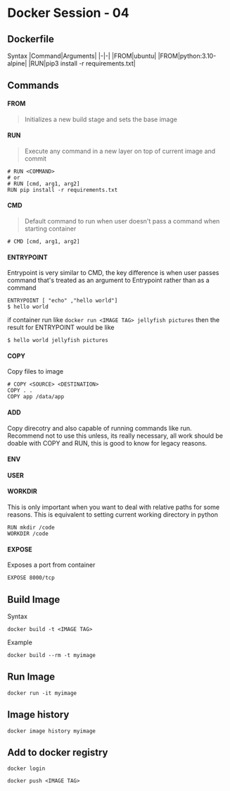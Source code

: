 # Docker Session - 04 #
## Dockerfile ##
Syntax
|Command|Arguments|
|-|-|
|FROM|ubuntu|
|FROM|python:3.10-alpine|
|RUN|pip3 install -r requirements.txt|

## Commands ##
#### FROM ####
> Initializes a new build stage and sets the base image
#### RUN ####
> Execute any command in a new layer on top of current image and commit
```docker
# RUN <COMMAND>
# or
# RUN [cmd, arg1, arg2]
RUN pip install -r requirements.txt
```
#### CMD ####
> Default command to run when user doesn't pass a command when starting container
```docker
# CMD [cmd, arg1, arg2]
```
#### ENTRYPOINT ####
Entrypoint is very similar to CMD, the key difference is when user passes command that's treated as an argument to Entrypoint rather than as a command
```docker
ENTRYPOINT [ "echo" ,"hello world"]
$ hello world
```
if container run like `docker run <IMAGE TAG> jellyfish pictures`
then the result for ENTRYPOINT would be like
```docker
$ hello world jellyfish pictures
```
#### COPY ####
Copy files to image
```docker
# COPY <SOURCE> <DESTINATION>
COPY . .
COPY app /data/app
```
#### ADD ####
Copy direcotry and also capable of running commands like run.
Recommend not to use this unless, its really necessary, all work should be doable with COPY and RUN, this is good to know for legacy reasons.
#### ENV ####
#### USER ####
#### WORKDIR ####
This is only important when you want to deal with relative paths for some reasons. This is equivalent to setting current working directory in python
```docker
RUN mkdir /code
WORKDIR /code
```
#### EXPOSE ####
Exposes a port from container
```docker
EXPOSE 8000/tcp
```

## Build Image ##
Syntax
```
docker build -t <IMAGE TAG>
```
Example
```
docker build --rm -t myimage
```
## Run Image ##
```
docker run -it myimage
```
## Image history ##
```
docker image history myimage
```
## Add to docker registry ##
```
docker login
```
```
docker push <IMAGE TAG>
```